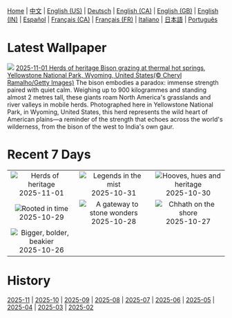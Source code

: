 [Home](../README.md) | [中文](zh-CN.md) | [English (US)](en-US.md) | [Deutsch](de-DE.md) | [English (CA)](en-CA.md) | [English (GB)](en-GB.md) | [English (IN)](en-IN.md) | [Español](es-ES.md) | [Français (CA)](fr-CA.md) | [Français (FR)](fr-FR.md) | [Italiano](it-IT.md) | [日本語](ja-JP.md) | [Português](pt-BR.md)

# Latest Wallpaper
![](https://www.bing.com/th?id=OHR.BisonSprings_EN-IN1200877160_UHD.jpg)
[2025-11-01 Herds of heritage Bison grazing at thermal hot springs, Yellowstone National Park, Wyoming, United States(© Cheryl Ramalho/Getty Images)](https://www.bing.com/th?id=OHR.BisonSprings_EN-IN1200877160_UHD.jpg)
The bison embodies a paradox: immense strength paired with quiet calm. Weighing up to 900 kilogrammes and standing  almost 2 metres tall, these giants roam North America's grasslands and river valleys in mobile herds. Photographed here in Yellowstone National Park, in Wyoming, United States, this herd represents the wild heart of American plains—a reminder of the strength that echoes across the world's wilderness, from the bison of the west to India's own gaur.

# Recent 7 Days
|  |  |  |
|:---:|:---:|:---:|
| ![](https://www.bing.com/th?id=OHR.BisonSprings_EN-IN1200877160_400x240.jpg "Herds of heritage") 2025-11-01 | ![](https://www.bing.com/th?id=OHR.BranCastle_EN-IN0933024345_400x240.jpg "Legends in the mist") 2025-10-31 | ![](https://www.bing.com/th?id=OHR.PushkarFair_EN-IN7248040171_400x240.jpg "Hooves, hues and heritage") 2025-10-30 |
| ![](https://www.bing.com/th?id=OHR.FanalForest_EN-IN7092889318_400x240.jpg "Rooted in time") 2025-10-29 | ![](https://www.bing.com/th?id=OHR.TepliceRocks_EN-IN6945703275_400x240.jpg "A gateway to stone wonders") 2025-10-28 | ![](https://www.bing.com/th?id=OHR.ChhathPuja_EN-IN6737950149_400x240.jpg "Chhath on the shore") 2025-10-27 |
| ![](https://www.bing.com/th?id=OHR.AfricanRaven_EN-IN6796929078_400x240.jpg "Bigger, bolder, beakier") 2025-10-26 |  |  |

# History
[2025-11](../archives/wallpaper/en-IN/w_2025_11.md) | [2025-10](../archives/wallpaper/en-IN/w_2025_10.md) | [2025-09](../archives/wallpaper/en-IN/w_2025_09.md) | [2025-08](../archives/wallpaper/en-IN/w_2025_08.md) | [2025-07](../archives/wallpaper/en-IN/w_2025_07.md) | [2025-06](../archives/wallpaper/en-IN/w_2025_06.md) | [2025-05](../archives/wallpaper/en-IN/w_2025_05.md) | [2025-04](../archives/wallpaper/en-IN/w_2025_04.md) | [2025-03](../archives/wallpaper/en-IN/w_2025_03.md) | [2025-02](../archives/wallpaper/en-IN/w_2025_02.md)
